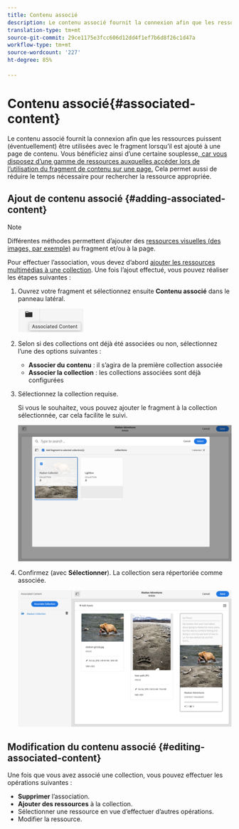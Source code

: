```yaml
---
title: Contenu associé
description: Le contenu associé fournit la connexion afin que les ressources puissent (éventuellement) être utilisées avec le fragment lorsqu’il est ajouté à une page de contenu.
translation-type: tm+mt
source-git-commit: 29ce1175e3fcc606d12dd4f1ef7b6d8f26c1d47a
workflow-type: tm+mt
source-wordcount: '227'
ht-degree: 85%

---
```



# Contenu associé{#associated-content}

Le contenu associé fournit la connexion afin que les ressources puissent (éventuellement) être utilisées avec le fragment lorsqu’il est ajouté à une page de contenu. Vous bénéficiez ainsi d’une certaine souplesse,[ car vous disposez d’une gamme de ressources auxquelles accéder lors de l’utilisation du fragment de contenu sur une page.](/help/sites-cloud/authoring/fundamentals/content-fragments.md#using-associated-content) Cela permet aussi de réduire le temps nécessaire pour rechercher la ressource appropriée.

## Ajout de contenu associé {#adding-associated-content}

>[!NOTE]
>
>Différentes méthodes permettent d’ajouter des [ressources visuelles (des images, par exemple)](/help/assets/content-fragments/content-fragments.md#fragments-with-visual-assets) au fragment et/ou à la page.

Pour effectuer l’association, vous devez d’abord [ajouter les ressources multimédias à une collection](/help/assets/manage-collections.md). Une fois l’ajout effectué, vous pouvez réaliser les étapes suivantes :

1. Ouvrez votre fragment et sélectionnez ensuite **Contenu associé** dans le panneau latéral.

   ![Contenu associé](assets/cfm-assoc-content-01.png)

1. Selon si des collections ont déjà été associées ou non, sélectionnez l’une des options suivantes :

   * **Associer du contenu**  : il s’agira de la première collection associée
   * **Associer la collection**  : les collections associées sont déjà configurées

1. Sélectionnez la collection requise.

   Si vous le souhaitez, vous pouvez ajouter le fragment à la collection sélectionnée, car cela facilite le suivi.

   ![Sélectionner la collection](assets/cfm-assoc-content-02.png)

1. Confirmez (avec **Sélectionner**). La collection sera répertoriée comme associée.

   ![cfm-6420-05](assets/cfm-assoc-content-03.png)

## Modification du contenu associé {#editing-associated-content}

Une fois que vous avez associé une collection, vous pouvez effectuer les opérations suivantes :

* **Supprimer** l’association.
* **Ajouter des ressources** à la collection.
* Sélectionner une ressource en vue d’effectuer d’autres opérations.
* Modifier la ressource.

